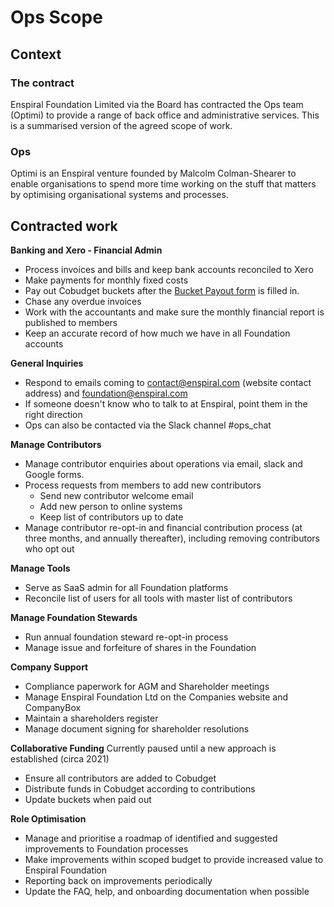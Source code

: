 # Ops Scope

## Context

### The contract

Enspiral Foundation Limited via the Board has contracted the Ops team (Optimi) to provide a range of back office and administrative services. This is a summarised version of the agreed scope of work.

### Ops

Optimi is an Enspiral venture founded by Malcolm Colman-Shearer to enable organisations to spend more time working on the stuff that matters by optimising organisational systems and processes.

## Contracted work

**Banking and Xero - Financial Admin**

* Process invoices and bills and keep bank accounts reconciled to Xero
* Make payments for monthly fixed costs
* Pay out Cobudget buckets after the [Bucket Payout form](../money/collabfunding.md) is filled in.
* Chase any overdue invoices
* Work with the accountants and make sure the monthly financial report is published to members
* Keep an accurate record of how much we have in all Foundation accounts

**General Inquiries**

* Respond to emails coming to contact@enspiral.com (website contact address) and foundation@enspiral.com
* If someone doesn't know who to talk to at Enspiral, point them in the right direction
* Ops can also be contacted via the Slack channel #ops\_chat

**Manage Contributors**

* Manage contributor enquiries about operations via email, slack and Google forms.
* Process requests from members to add new contributors
  * Send new contributor welcome email
  * Add new person to online systems
  * Keep list of contributors up to date
* Manage contributor re-opt-in and financial contribution process (at three months, and annually thereafter), including removing contributors who opt out

**Manage Tools**

* Serve as SaaS admin for all Foundation platforms
* Reconcile list of users for all tools with master list of contributors

**Manage Foundation Stewards**

* Run annual foundation steward re-opt-in process
* Manage issue and forfeiture of shares in the Foundation

**Company Support**

* Compliance paperwork for AGM and Shareholder meetings
* Manage Enspiral Foundation Ltd on the Companies website and CompanyBox
* Maintain a shareholders register
* Manage document signing for shareholder resolutions

**Collaborative Funding** Currently paused until a new approach is established (circa 2021)

* Ensure all contributors are added to Cobudget
* Distribute funds in Cobudget according to contributions
* Update buckets when paid out

**Role Optimisation**

* Manage and prioritise a roadmap of identified and suggested improvements to Foundation processes
* Make improvements within scoped budget to provide increased value to Enspiral Foundation
* Reporting back on improvements periodically
* Update the FAQ, help, and onboarding documentation when possible
